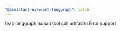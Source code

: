 ```yaml
---
"@assistant-ui/react-langgraph": patch
---
```


feat: langgraph human tool call artifact/isError support
